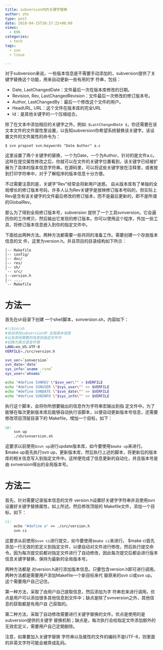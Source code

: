 ```yaml
---
title: subversion内的关键字替换
author: zhs
type: post
date: 2010-04-15T10:27:22+00:00
views:
  - 696
categories:
  - tech
tags:
  - svn
  - linux

---
```


对于subversion来说，一些版本信息是不需要手动添加的，subversion提供了关键字替换这个功能，用来自动更新一些有用的字 符串，包括：

* Date, LastChangedDate：文件最后一次在版本库修改的日期。
* Revision, Rev, LastChangedRevision：文件最后一次修改的修订版本号。
* Author, LastChangedBy：最后一个修改这个文件的用户。
* HeadURL, URL：这个文件在版本库的完全URL
* Id：是其他关键字的一个压缩组合。

除了在文本中添加相应的关键字之外，例如: `$LastChangedDate $`，你还需要在该文本文件的文件属性里设置，以告知subversion你希望系统替换该关键字。该设置文件的文件属性的命令为：

`$ svn propset svn:keywords "Date Author" a.c`

这里设置了两个关键字的替换，一个为Date，一个为Author，针对的是文件a.c。 这样在提交属性修改之后，你就可以在文件的关键字位置看到，该关键字已经被扩展为了具体的版本信息字符串。在源码里，可以将这些关键字放在注释里，或者放到打印字符串中，对于了解程序的版本信息十分方便。

不过需要注意的是，关键字&#8221;Rev&#8221;经常会将新用户迷惑。 自从版本库有了单独的全局增长的修订版本号码，许多人认为Rev关键字是放映修订版本号码的，但实际上Rev是含有该关键字的文件最后修改的修订版本，而不是最后更新的，即不是所谓的GlobalRev。

那么为了得到全局修订版本号，subversion 提供了一个工具svnversion。它会遍历你的工作拷贝，然后输出它发现的修订版本。你可以使用这个程序，外加一些工具，将修订版本信息嵌入到你的指定文件中。

下面给出两种方法。两种方法都需要一些共同的准备工作。需要创建一个存放版本信息的文 件，这里为version.h。并且项目的目录结构如下所示：

```
|-- Makefile
|-- config/
|-- doc/
|-- res/
|-- sh/
`-- src/
|--version.h
|-- ....
`-- Makefile
```

# 方法一

首先在sh目录下创建 一个shell脚本，svnversion.sh，内容如下：

```sh
#!/bin/sh
#自动添加subversion的 全局版本信息
#以及其他需要的信息到指定文件中
#切换为英文语言环境
LANG=en_US.UTF-8
VERFILE=./src/version.h

svn_ver=`svnversion`
svn_date=`date`
sys_info=`uname -rsnm`
sys_user=`whoami`

echo "#define SVNREV \"$svn_ver\"" > $VERFILE
echo "#define SVNUSER \"$sys_user\"" >> $VERFILE
echo "#define SVNDATE \"$svn_date\"" >> $VERFILE
echo "#define SVNINFO \"$sys_info\"" >> $VERFILE
```

执行这个脚本，会将你所想要输出的信息作为字符串宏输出到指 定文件中。为了能够在每次更新版本库后能够自动执行该脚本，以便自动更新版本号信息，还需要修改项目顶层目录下的 Makefile，增加一个目标，如下：

```makefile
up:
    svn up
    ./sh/svnversion.sh
```

这要求以前使用`$svn up`进行update版本库，如今要使用`$make up`来进行。 $make up首先执行svn up，更新版本库，然后执行上述的脚本，将更新后的版本库的相关信息写入到指定文件中。这样便完成了信息更新的自动化，并且版本号是由 svnversion得出的全局版本号。

# 方法二

首先，针对需要记录版本信息的文件 version.h设置好关键字字符串并且使用svn设置好关键字替换属性，如上所述。然后修改顶层的 Makefile文件，添加一个目标，如下：

```makefile
ci:
    echo "#define a" >> ./src/version.h
    svn ci
```

这要求从前使用`$svn ci`进行提交，如今要使用`$make ci`来进行。 $make ci首先添加一行无效的宏定义到指定文件，以便自动对文件进行修改，然后执行提交命令。因为每次提交前都对指定文件进行了自动修改，因此每次提交后都会进行版本信息关键字替换，保持为最新的全局版本号。

两种方法都是 对version.h进行添加版本信息。只要包含version.h即可进行调用。两种方法都是需要用户添加Makefile一个新目标来代 替原来的svn ci或svn up。这个需要用户自己记住。

第一种方法，采取了由用户自己提取信息，然后添加为字 符串宏来进行调用。优点是用户可以添加很多其他信息到文件中；缺点是除了svnversion之外，其他信息的获取都是有用户自 己获取的。

第二种方法，采取了自动修改需要进行关键字替换的文件。优点是使用的是subversion提供的关键字 替换机制；缺点是，每次执行会给指定文件添加额外的无效宏定义，需要用户自己定期删除。

注意，如果要加入关键字替换 字符串以及属性的文件的编码不是UTF-8，则里面的非英文字符可能会被弄成乱码。
